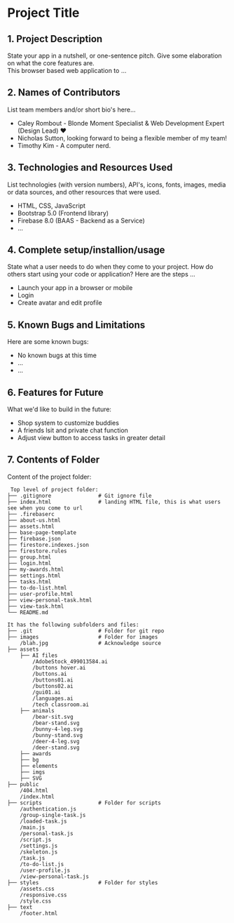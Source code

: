 # Project Title

## 1. Project Description

State your app in a nutshell, or one-sentence pitch. Give some elaboration on what the core features are.  
This browser based web application to ... 

## 2. Names of Contributors

List team members and/or short bio's here...

* Caley Rombout - Blonde Moment Specialist & Web Development Expert (Design Lead) ♥
* Nicholas Sutton, looking forward to being a flexible member of my team!
* Timothy Kim - A computer nerd.

## 3. Technologies and Resources Used

List technologies (with version numbers), API's, icons, fonts, images, media or data sources, and other resources that
were used.

* HTML, CSS, JavaScript
* Bootstrap 5.0 (Frontend library)
* Firebase 8.0 (BAAS - Backend as a Service)
* ...

## 4. Complete setup/installion/usage

State what a user needs to do when they come to your project. How do others start using your code or application?
Here are the steps ...

* Launch your app in a browser or mobile
* Login
* Create avatar and edit profile

## 5. Known Bugs and Limitations

Here are some known bugs:

* No known bugs at this time
* ...
* ...

## 6. Features for Future

What we'd like to build in the future:

* Shop system to customize buddies
* A friends lsit and private chat function
* Adjust view button to access tasks in greater detail

## 7. Contents of Folder

Content of the project folder:

```
 Top level of project folder: 
├── .gitignore               # Git ignore file
├── index.html               # landing HTML file, this is what users see when you come to url
├── .firebaserc
├── about-us.html
├── assets.html
├── base-page-template
├── firebase.json
├── firestore.indexes.json
├── firestore.rules
├── group.html
├── login.html
├── my-awards.html
├── settings.html
├── tasks.html
├── to-do-list.html
├── user-profile.html
├── view-personal-task.html
├── view-task.html
└── README.md

It has the following subfolders and files:
├── .git                     # Folder for git repo
├── images                   # Folder for images
    /blah.jpg                # Acknowledge source
├── assets
    ├── AI files
        /AdobeStock_499013584.ai
        /buttons hover.ai
        /buttons.ai
        /buttons01.ai
        /buttons02.ai
        /gui01.ai
        /languages.ai
        /tech classroom.ai
    ├── animals
        /bear-sit.svg
        /bear-stand.svg
        /bunny-4-leg.svg
        /bunny-stand.svg
        /deer-4-leg.svg
        /deer-stand.svg
    ├── awards
    ├── bg
    ├── elements
    ├── imgs
    ├── SVG
├── public
    /404.html
    /index.html
├── scripts                  # Folder for scripts
    /authentication.js
    /group-single-task.js
    /loaded-task.js
    /main.js
    /personal-task.js
    /script.js
    /settings.js
    /skeleton.js
    /task.js
    /to-do-list.js
    /user-profile.js
    /view-personal-task.js 
├── styles                   # Folder for styles
    /assets.css 
    /responsive.css
    /style.css              
├── text
    /footer.html



```


